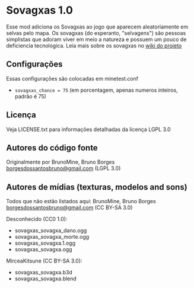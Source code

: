 Sovagxas 1.0
============

Esse mod adiciona os Sovagxas ao jogo que aparecem aleatoriamente em selvas pelo mapa.
Os sovagxas (do esperanto, "selvagens") são pessoas simplistas que adoram viver em 
meio a natureza e possuem um pouco de deficiencia tecnologica. 
Leia mais sobre os sovagxas no [wiki do projeto](https://github.com/BrunoMine/sociedades/wiki/Sovagxas)

## Configurações

Essas configurações são colocadas em minetest.conf
- `sovagxas_chance = 75` (em porcentagem, apenas numeros inteiros, padrão é 75)

## Licença
Veja LICENSE.txt para informações detalhadas da licença LGPL 3.0

Autores do código fonte
-----------------------
Originalmente por BrunoMine, Bruno Borges <borgesdossantosbruno@gmail.com> (LGPL 3.0)

Autores de mídias (texturas, modelos and sons)
----------------------------------------------
Todos que não estão listados aqui:
BrunoMine, Bruno Borges <borgesdossantosbruno@gmail.com> (CC BY-SA 3.0)

Desconhecido (CC0 1.0):
- sovagxas_sovagxa_dano.ogg
- sovagxas_sovagxa_morte.ogg
- sovagxas_sovagxa.1.ogg
- sovagxas_sovagxa.ogg

MirceaKitsune (CC BY-SA 3.0):
- sovagxas_sovagxa.b3d
- sovagxas_sovagxa.blend

